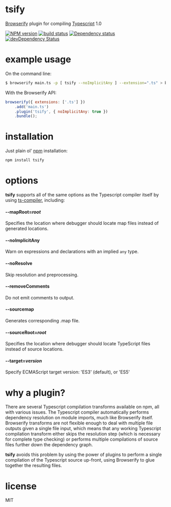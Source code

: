 # tsify

[Browserify](http://browserify.org/) plugin for compiling [Typescript](http://www.typescriptlang.org/) 1.0

[![NPM version](https://badge.fury.io/js/tsify.png)](http://badge.fury.io/js/tsify)
[![build status](https://secure.travis-ci.org/smrq/tsify.png)](http://travis-ci.org/smrq/tsify)
[![Dependency status](https://david-dm.org/smrq/tsify.png)](https://david-dm.org/smrq/tsify) [![devDependency Status](https://david-dm.org/smrq/tsify/dev-status.png)](https://david-dm.org/smrq/tsify#info=devDependencies)



# example usage

On the command line:

``` sh
$ browserify main.ts -p [ tsify --noImplicitAny ] --extension=".ts" > bundle.js
```

With the Browserify API:

``` js
browserify({ extensions: ['.ts'] })
    .add('main.ts')
    .plugin('tsify', { noImplicitAny: true })
    .bundle();
```

# installation

Just plain ol' [npm](https://npmjs.org/) installation:

``` sh
npm install tsify
```

# options

**tsify** supports all of the same options as the Typescript compiler itself by using [ts-compiler](https://github.com/jedmao/ts-compiler), including:

#### --mapRoot=*root*

Specifies the location where debugger should locate map files instead of generated locations.

#### --noImplicitAny

Warn on expressions and declarations with an implied `any` type.

#### --noResolve

Skip resolution and preprocessing.

#### --removeComments

Do not emit comments to output.

#### --sourcemap

Generates corresponding .map file.

#### --sourceRoot=*root*

Specifies the location where debugger should locate TypeScript files instead of source locations.

#### --target=*version*

Specify ECMAScript target version: 'ES3' (default), or 'ES5'

# why a plugin?

There are several Typescript compilation transforms available on npm, all with various issues.  The Typescript compiler automatically performs dependency resolution on module imports, much like Browserify itself.  Browserify transforms are not flexible enough to deal with multiple file outputs given a single file input, which means that any working Typescript compilation transform either skips the resolution step (which is necessary for complete type checking) or performs multiple compilations of source files further down the dependency graph.

**tsify** avoids this problem by using the power of plugins to perform a single compilation of the Typescript source up-front, using Browserify to glue together the resulting files.

# license

MIT
